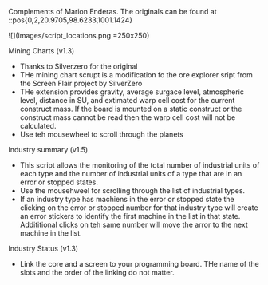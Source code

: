 Complements of Marion Enderas. The originals can be found at ::pos{0,2,20.9705,98.6233,1001.1424}

![](images/script_locations.png =250x250)

Mining Charts (v1.3)
 - Thanks to Silverzero for the original
 - THe mining chart scrupt is a modification fo the ore explorer sript from the Screen Flair project by SilverZero
 - THe extension provides gravity, average surgace level, atmospheric level, distance in SU, and extimated warp cell cost for the current construct mass. If the board is mounted on a static construct or the construct mass cannot be read then the warp cell cost will not be calculated.
 - Use teh mousewheel to scroll through the planets

Industry summary (v1.5)
 - This script allows the monitoring of the total number of industrial units of each type and the number of industrial units of a type that are in an error or stopped states.
 - Use the mousehweel for scrolling through the list of industrial types.
 - If an industry type has machiens in the error or stopped state the clicking on the error or stopped number for that industry type will create an error stickers to identify the first machine in the list in that state. Addititional clicks on teh same number will move the arror to the next machine in the list.

Industry Status (v1.3)
 - Link the core and a screen to your programming board. THe name of the slots and the order of the linking do not matter.

